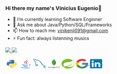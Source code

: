 ### Hi there my name's Vinicius Eugenio👋

- 🌱 I’m currently learning Software Enginner
- 💬 Ask me about Java/Python/SQL/Frameworks   
- 📫 How to reach me: vinikenji091@gmail.com
- ⚡ Fun fact: always listenning musics

<div>
  <a href="https://beacons.ai/viniciuskj">
    <img height="180em" src="https://github-readme-stats.vercel.app/api?username=viniciuskj&show_icons=true&theme=dark&include_all_commits=true&count_private=true"/>
    <img height="180em" src="https://github-readme-stats.vercel.app/api/top-langs/?username=viniciuskj&layout=compact&langs_count=16&theme=dark"/>
  </a>
</div>

<div style="display: inline_block"><br>
  <img align="center" alt="Python" height="30" width="40" src="https://raw.githubusercontent.com/devicons/devicon/master/icons/python/python-original.svg">
  <img align="center" alt="Java" height="30" width="40" src="https://raw.githubusercontent.com/devicons/devicon/master/icons/java/java-original.svg">
  <img align="center" alt="SQL" height="30" width="40" src="https://raw.githubusercontent.com/devicons/devicon/master/icons/mysql/mysql-original.svg">
  <img align="center" alt="MongoDB" height="30" width="40" src="https://raw.githubusercontent.com/devicons/devicon/master/icons/mongodb/mongodb-original-wordmark.svg">
  <img align="center" alt="Spring" height="30" width="40" src="https://raw.githubusercontent.com/devicons/devicon/master/icons/spring/spring-original.svg">
  <a href="mailto:vinikenji091@gmail.com">
    <img align="center" alt="Gmail" height="30" width="40" src="https://raw.githubusercontent.com/devicons/devicon/master/icons/google/google-original.svg">
  </a>
  <a href="https://www.linkedin.com/in/vinicius-kenji-okita-eugenio-948593231">
    <img align="center" alt="LinkedIn" height="30" width="40" src="https://raw.githubusercontent.com/devicons/devicon/master/icons/linkedin/linkedin-original.svg">
  </a>
</div>
</p>



